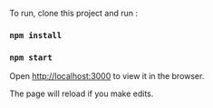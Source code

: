 To run, clone this project and run :

### `npm install`
### `npm start`

Open [http://localhost:3000](http://localhost:3000) to view it in the browser.

The page will reload if you make edits.<br>


<!-- ### `npm test`

Launches the test runner in the interactive watch mode.<br>
See the section about [running tests](https://facebook.github.io/create-react-app/docs/running-tests) for more information.
 -->
